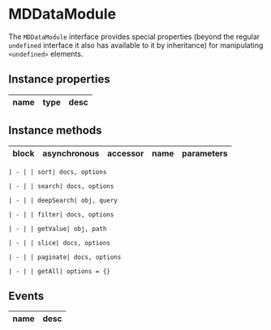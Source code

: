 # MDDataModule
The `MDDataModule` interface provides special properties (beyond the regular `undefined` interface it also has available to it by inheritance) for manipulating `<undefined>` elements.

## Instance properties

name|type|desc
---|---|---

## Instance methods

block| asynchronous | accessor| name| parameters
---| --- | ---| ---| ---

    | - | | sort| docs, options

    | - | | search| docs, options

    | - | | deepSearch| obj, query

    | - | | filter| docs, options

    | - | | getValue| obj, path

    | - | | slice| docs, options

    | - | | paginate| docs, options

    | - | | getAll| options = {}

## Events

name|desc
---|---
